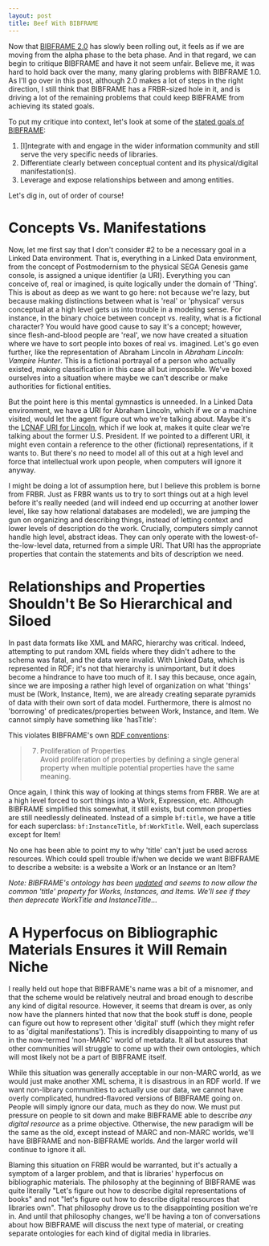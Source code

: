 ```yaml
---
layout: post
title: Beef With BIBFRAME
---
```


Now that [BIBFRAME 2.0](https://www.loc.gov/bibframe/docs/index.html) has slowly been rolling out, it feels as if we are moving from the alpha phase to the beta phase. And in that regard, we can begin to critique BIBFRAME and have it not seem unfair. Believe me, it was hard to hold back over the many, many glaring problems with BIBFRAME 1.0. As I'll go over in this post, although 2.0 makes a lot of steps in the right direction, I still think that BIBFRAME has a FRBR-sized hole in it, and is driving a lot of the remaining problems that could keep BIBFRAME from achieving its stated goals.    

To put my critique into context, let's look at some of the [stated goals of BIBFRAME](https://www.loc.gov/bibframe/faqs/):  
1. [I]ntegrate with and engage in the wider information community and still serve the very specific needs of libraries.  
2. Differentiate clearly between conceptual content and its physical/digital manifestation(s).  
3. Leverage and expose relationships between and among entities.

Let's dig in, out of order of course!     

# Concepts Vs. Manifestations

Now, let me first say that I don't consider \#2 to be a necessary goal in a Linked Data environment. That is, everything in a Linked Data environment, from the concept of Postmodernism to the physical SEGA Genesis game console, is assigned a unique identifier (a URI). Everything you can conceive of, real or imagined, is quite logically under the domain of 'Thing'. This is about as deep as we want to go here: not because we're lazy, but because making distinctions between what is 'real' or 'physical' versus conceptual at a high level gets us into trouble in a modeling sense. For instance, in the binary choice between concept vs. reality, what is a fictional character? You would have good cause to say it's a concept; however, since flesh-and-blood people are 'real', we now have created a situation where we have to sort people into boxes of real vs. imagined. Let's go even further, like the representation of Abraham Lincoln in _Abraham Lincoln: Vampire Hunter_. This is a fictional portrayal of a person who actually existed, making classification in this case all but impossible. We've boxed ourselves into a situation where maybe we can't describe or make authorities for fictional entities.      

But the point here is this mental gymnastics is unneeded. In a Linked Data environment, we have a URI for Abraham Lincoln, which if we or a machine visited, would let the agent figure out who we're talking about. Maybe it's the [LCNAF URI for Lincoln](http://id.loc.gov/authorities/names/n79006779.html), which if we look at, makes it quite clear we're talking about the former U.S. President. If we pointed to a different URI, it might even contain a reference to the other (fictional) representations, if it wants to. But there's _no_ need to model all of this out at a high level and force that intellectual work upon people, when computers will ignore it anyway.        

I might be doing a lot of assumption here, but I believe this problem is borne from FRBR. Just as FRBR wants us to try to sort things out at a high level before it's really needed (and will indeed end up occurring at another lower level, like say how relational databases are modeled), we are jumping the gun on organizing and describing things, instead of letting context and lower levels of description do the work. Crucially, computers simply cannot handle high level, abstract ideas. They can only operate with the lowest-of-the-low-level data, returned from a simple URI. That URI has the appropriate properties that contain the statements and bits of description we need.     

# Relationships and Properties Shouldn't Be So Hierarchical and Siloed

In past data formats like XML and MARC, hierarchy was critical. Indeed, attempting to put random XML fields where they didn't adhere to the schema was fatal, and the data were invalid. With Linked Data, which is represented in RDF; it's not that hierarchy is unimportant, but it does become a hindrance to have too much of it. I say this because, once again, since we are imposing a rather high level of organization on what 'things' must be (Work, Instance, Item), we are already creating separate pyramids of data with their own sort of data model. Furthermore, there is almost no 'borrowing' of predicates/properties between Work, Instance, and Item. We cannot simply have something like 'hasTitle':

This violates BIBFRAME's own [RDF conventions](https://www.loc.gov/bibframe/docs/bibframe2-rdf-conventions.html):  

>7) Proliferation of Properties  
>Avoid proliferation of properties by defining a single general property when multiple potential properties have the same meaning.  

Once again, I think this way of looking at things stems from FRBR. We are at a high level forced to sort things into a Work, Expression, etc. Although BIBFRAME simplified this somewhat, it still exists, but common properties are still needlessly delineated. Instead of a simple `bf:title`, we have a title for each superclass: `bf:InstanceTitle`, `bf:WorkTitle`. Well, each superclass except for Item!  

No one has been able to point my to why 'title' can't just be used across resources. Which could spell trouble if/when we decide we want BIBFRAME to describe a website: is a website a Work or an Instance or an Item?  

_Note: BIBFRAME's ontology has been [updated](http://id.loc.gov/ontologies/bibframe.html#p_title) and seems to now allow the common 'title' property for Works, Instances, and Items. We'll see if they then deprecate WorkTitle and InstanceTitle..._   

# A Hyperfocus on Bibliographic Materials Ensures it Will Remain Niche

I really held out hope that BIBFRAME's name was a bit of a misnomer, and that the scheme would be relatively neutral and broad enough to describe any kind of digital resource. However, it seems that dream is over, as only now have the planners hinted that now that the book stuff is done, people can figure out how to represent other 'digital' stuff (which they might refer to as 'digital manifestations'). This is incredibly disappointing to many of us in the now-termed 'non-MARC' world of metadata. It all but assures that other communities will struggle to come up with their own ontologies, which will most likely not be a part of BIBFRAME itself.    

While this situation was generally acceptable in our non-MARC world, as we would just make another XML schema, it is disastrous in an RDF world. If we want non-library communities to actually use our data, we cannot have overly complicated, hundred-flavored versions of BIBFRAME going on. People will simply ignore our data, much as they do now. We must put pressure on people to sit down and make BIBFRAME able to describe _any digital resource_ as a prime objective. Otherwise, the new paradigm will be the same as the old, except instead of MARC and non-MARC worlds, we'll have BIBFRAME and non-BIBFRAME worlds. And the larger world will continue to ignore it all.   

Blaming this situation on FRBR would be warranted, but it's actually a symptom of a larger problem, and that is libraries' hyperfocus on bibliographic materials. The philosophy at the beginning of BIBFRAME was quite literally "Let's figure out how to describe digital representations of books" and not "let's figure out how to describe digital resources that libraries own". That philosophy drove us to the disappointing position we're in. And until that philosophy changes, we'll be having a ton of conversations about how BIBFRAME will discuss the next type of material, or creating separate ontologies for each kind of digital media in libraries.     
